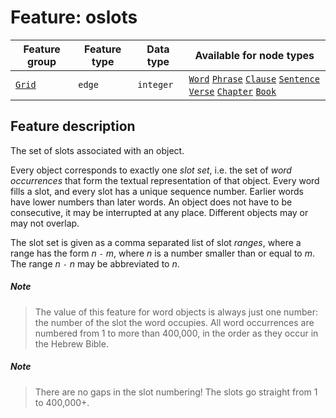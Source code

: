 # Feature: oslots

Feature group | Feature type |  Data type | Available for node types
---  | --- | --- | ---
[`Grid`](home.md#grid-features) | `edge` | `integer`  | [`Word`](wordnodefeatures.md#readme) [`Phrase`](phrasenodefeatures.md#readme) [`Clause`](clausenodefeatures.md#readme) [`Sentence`](sentencenodefeatures.md#readme) [`Verse`](versenodefeatures.md#readme) [`Chapter`](chapternodefeatures.md#readme) [`Book`](booknodefeatures.md#readme)

## Feature description 

The set of slots associated with an object.

Every object corresponds to exactly one *slot set*,
i.e. the set of *word occurrences* that form the textual representation of that object.
Every word fills a slot, and every slot has a unique sequence number.
Earlier words have lower numbers than later words.
An object does not have to be consecutive, it may be interrupted at any place.
Different objects may or may not overlap.

The slot set is given as a comma separated list of slot *ranges*, where a range has the form *n* `-` *m*,
where *n* is a number smaller than or equal to *m*. The range *n* `-` *n* may be abbreviated to *n*.

##### Note
> The value of this feature for word objects is always just one number: the number of the slot the word occupies.
All word occurrences are numbered from 1 to more than 400,000, in the order as they occur in the Hebrew Bible.

##### Note
> There are no gaps in the slot numbering! The slots go straight from 1 to 400,000+.
